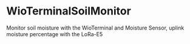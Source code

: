 # WioTerminalSoilMonitor
Monitor soil moisture with the WioTerminal and Moisture Sensor, uplink moisture percentage with the LoRa-E5
